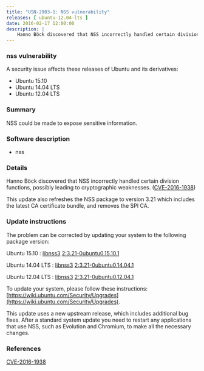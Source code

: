 ```yaml
---
title: "USN-2903-1: NSS vulnerability"
releases: [ ubuntu-12.04-lts ]
date: 2016-02-17 12:00:00
description: |
    Hanno Böck discovered that NSS incorrectly handled certain division functions, possibly leading to cryptographic weaknesses. ([CVE-2016-1938](http://people.ubuntu.com/~ubuntu-security/cve/CVE-2016-1938))
--- 
```

 
### nss vulnerability

A security issue affects these releases of Ubuntu and its derivatives:

* Ubuntu 15.10
* Ubuntu 14.04 LTS
* Ubuntu 12.04 LTS

### Summary

NSS could be made to expose sensitive information. 

### Software description

* nss 

### Details

Hanno Böck discovered that NSS incorrectly handled certain division functions, possibly leading to cryptographic weaknesses. ([CVE-2016-1938](http://people.ubuntu.com/~ubuntu-security/cve/CVE-2016-1938))

This update also refreshes the NSS package to version 3.21 which includes the latest CA certificate bundle, and removes the SPI CA. 

### Update instructions

The problem can be corrected by updating your system to the following package version:

Ubuntu 15.10
 : [libnss3](https://launchpad.net/ubuntu/+source/nss) <span> [2:3.21-0ubuntu0.15.10.1](https://launchpad.net/ubuntu/+source/nss/2:3.21-0ubuntu0.15.10.1) </span> 

Ubuntu 14.04 LTS
 : [libnss3](https://launchpad.net/ubuntu/+source/nss) <span> [2:3.21-0ubuntu0.14.04.1](https://launchpad.net/ubuntu/+source/nss/2:3.21-0ubuntu0.14.04.1) </span> 

Ubuntu 12.04 LTS
 : [libnss3](https://launchpad.net/ubuntu/+source/nss) <span> [2:3.21-0ubuntu0.12.04.1](https://launchpad.net/ubuntu/+source/nss/2:3.21-0ubuntu0.12.04.1) </span> 

To update your system, please follow these instructions: [https://wiki.ubuntu.com/Security/Upgrades](https://wiki.ubuntu.com/Security/Upgrades).

This update uses a new upstream release, which includes additional bug fixes. After a standard system update you need to restart any applications that use NSS, such as Evolution and Chromium, to make all the necessary changes. 

### References

 [CVE-2016-1938](http://people.ubuntu.com/~ubuntu-security/cve/CVE-2016-1938)
 
